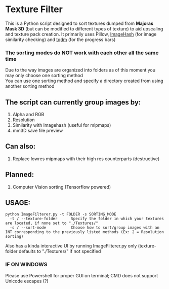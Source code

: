 # Texture Filter
This is a Python script designed to sort textures dumped from **Majoras Mask 3D** (but can be modified to different types of texture) to aid upscaling and texture pack creation. It primarily uses Pillow, [ImageHash](https://pypi.org/project/ImageHash/) (for image similarity checking) and [tqdm](https://pypi.org/project/tqdm/) (for the progress bars)

### The sorting modes do NOT work with each other all the same time
Due to the way images are organized into folders as of this moment you may only choose one sorting method<br/>
You can use one sorting method and specify a directory created from using another sorting method

## The script can currently group images by:
1. Alpha and RGB
2. Resolution
3. Similarity with Imagehash (useful for mipmaps)
4. mm3D save file preview

## Can also:
1. Replace lowres mipmaps with their high res counterparts (destructive)

## Planned:
1. Computer Vision sorting (Tensorflow powered)

## USAGE:
```
python ImageFilterer.py -t FOLDER -s SORTING_MODE
  -t / --texture-folder      Specify the folder in which your textures are located, if none set to "./Textures/"
  -s / --sort-mode           Choose how to sort/group images with an INT corresponding to the previously listed methods (Ex: 2 = Resolution sorting)
```
Also has a kinda interactive UI by running ImageFilterer.py only (texture-folder defaults to "./Textures/" if not specified
### IF ON WINDOWS
Please use Powershell for proper GUI on terminal; CMD does not support Unicode escapes (?)
